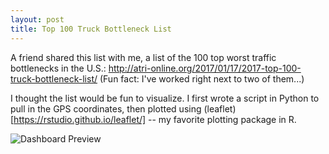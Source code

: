 ```yaml
---
layout: post
title: Top 100 Truck Bottleneck List
---
```


A friend shared this list with me, a list of the 100 top worst traffic bottlenecks in the U.S.: http://atri-online.org/2017/01/17/2017-top-100-truck-bottleneck-list/ (Fun fact: I've worked right next to two of them...) 

I thought the list would be fun to visualize. I first wrote a script in Python to pull in the GPS coordinates, then plotted using (leaflet)[https://rstudio.github.io/leaflet/] -- my favorite plotting package in R.

![Dashboard Preview](https://...)
